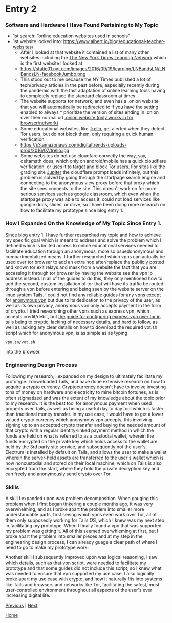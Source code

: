 # Entry 2
### Software and Hardware I Have Found Pertaining to My Topic
* 1st search: “online education websites used in schools”
* 1st website looked into: https://www.albert.io/blog/educational-teacher-websites/
    * After I looked at that website it contained a list of many other websites including the [The New York Times Learning Network](https://www.nytimes.com/section/learning/lesson-plans) which is the first website I looked at
    * https://static01.nyt.com/images/2016/09/19/learning/LNBandsLN/LNBandsLN-facebookJumbo.png 
    * This stood out to me because the NY Times published a lot of tech/privacy articles in the past before, especially recently during the pandemic with          the fast adaptation of online learning tools having to completely replace the standard classroom at times
    * The website supports tor network, and even has a .onion website that you will automatically be redirected to if you have the setting enabled to always     * prioritize the version of sites ending in  .onion over their normal url [.onion website (only works in tor browser/network)]( https://www.nytimesn7cgmftshazwhfgzm37qxb44r64ytbb2dj3x62d2lljsciiyd.onion/section/learning/lesson-plans)
    * Some educational websites, like [Trello](https://trello.com), get alerted when they detect Tor users, but do not block them, only requiring a quick         human verification.
    * https://s3.amazonaws.com/digitaltrends-uploads-prod/2016/07/trello.jpg
    * Some websites do not use cloudfare correctly the way, say, deltamath does, which only on android/mobile has a quick cloudflare verification, or uses         it to target and block Tor users. For sites like the grading site [Jupiter](jupiter.ed) the cloudflare prompt loads infinitely, but this problem is          solved by going through the startpage search engine and connecting to the anonymous view proxy before that proxy which the site sees connects to the         site. This doesn't work on for more serious services such as google classroom, which even when the startpage proxy was able to access it, could not         load services like google docs, slides, or drive, so I have been doing more research on how to facilitate my prototype since blog entry 1.

### How I Expanded On the Knowledge of My Topic Since Entry 1. 
Since blog entry 1, I have further researched my topic and how to achieve my specific goal which is meant to address and solve the problem which I defined which is limited access to online educational services needed to facilitate education through an anonymous, more so psuedononymous and compartmentalized means. I further researched which vpns can actually be used over tor browser to add an extra hop after/replace the publicly posted and known tor exit relays and mask from a website the fact that you are accessing it through tor browser by having the website see the vpn ip address instead. In all of the guides to do this, they only mentioned how to add the second, custom installation of tor that will have its traffic be routed through a vpn before entering and being seen by the website server on the linux system Tails. I could not find any reliable guides for any vpns except for [anonymous vpn](https://vpn.sn/) but due to its dedication to the privacy of the user, as well as its own privacy, anonymous vpn only accepts payment in the form of crypto. I tried researching other vpns such as express vpn, which accepts credit/debit, but [the guide for configuring express vpn over tor in tails](https://www.privacyaffairs.com/vpn-with-tails/) being to cryptic, lacking of necessary details, and hard to follow, as well as lacking any clear details on how to download the required vot.sh script which for anonymous vpn, is as simple as as typing 
```
vpn.sn/vot.sh
``` 
into the browser. 

### Engineering Design Process
Following my research, I expanded on my design to ultimately facilitate my prototype. I downloaded Tails, and have done extensive research on how to acquire a crypto currency. Cryptocurrency doesn't have to involve investing tons of money on hardware and electricity to mine bitcoin fortunes, as is often stigmatized and was the extent of my knowledge about the topic prior to my research. It is the best tool for anonymous payment when used properly over Tails, as well as being a useful day to day tool which is faster than traditional money transfer. In my use case, I would have to get a lower valued crypto currency which anonymous vpn accepts, this involving signing up to an accepted crypto transfer and buying the needed amount of that crypto with a regular identity-linked payment method in which the funds are held on what is referred to as a custodial wallet, wherein the funds encrypted on the private key which holds access to the wallet are held by the 3rd party site service, and subsequently not the user's. Electrum is installed by default on Tails, and allows the user to make a wallet wherein the server-held assets are transferred to the user's wallet which is now noncustodial and stored on their local machine, which on Tails is also encrypted from the start, where they hold the private decryption key and can freely and anonymously send crypto over Tor. 

### Skills
A skill I expanded upon was problem decomposition. When gauging this problem when I first began tinkering a couple months ago, it was very overwhelming, and as I broke apart the problem into smaller more understandable parts, first seeing which vpns even work over Tor, all of them only supposedly working for Tails OS, which I knew was my next step in facilitating my prototype. When I finally found a vpn that was supported my problem was getting it. All of this seemed overwhleming at first, but I broke apart the problem into smaller pieces and at my step in the engineering design process, I can already guage a clear path of where I need to go to make my prototype work.

Another skill I subsequently improved upon was logical reasoning, I saw which details, such as that vpn script, were needed to facilitate my prototype and that some guides did not include this script, so I knew what was needed to ensure that vpn supported my use case. I also logically broke apart my use case with crypto, and how it naturally fits into systems like Tails and browsers and networks like Tor, facilitating the safest, most user-controlled environment throughout all aspects of the user's ever increasing digital life.


[Previous](entry01.md) | [Next](entry03.md)

[Home](../README.md)
